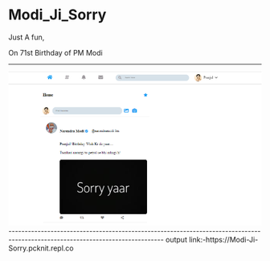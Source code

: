# Modi_Ji_Sorry

Just A fun,

On 71st Birthday of PM Modi

------------------------------------------------------------------------------------------------------------------------------

<img src="Screenshot (102).png">

</br>
------------------------------------------------------------------------------------------------------------------------------
output link:-https://Modi-Ji-Sorry.pcknit.repl.co


